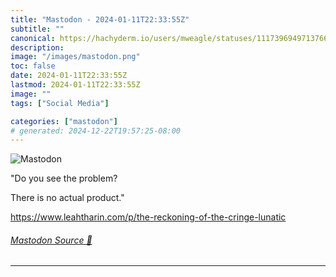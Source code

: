 ```yaml
---
title: "Mastodon - 2024-01-11T22:33:55Z"
subtitle: ""
canonical: https://hachyderm.io/users/mweagle/statuses/111739694971376625
description:
image: "/images/mastodon.png"
toc: false
date: 2024-01-11T22:33:55Z
lastmod: 2024-01-11T22:33:55Z
image: ""
tags: ["Social Media"]

categories: ["mastodon"]
# generated: 2024-12-22T19:57:25-08:00
---
```

![Mastodon](/images/mastodon.png)

<p>&quot;Do you see the problem?</p><p>There is no actual product.&quot;</p><p><a href="https://www.leahtharin.com/p/the-reckoning-of-the-cringe-lunatic" target="_blank" rel="nofollow noopener noreferrer" translate="no"><span class="invisible">https://www.</span><span class="ellipsis">leahtharin.com/p/the-reckoning</span><span class="invisible">-of-the-cringe-lunatic</span></a></p>


###### [Mastodon Source 🐘](https://hachyderm.io/@mweagle/111739694971376625)

___
